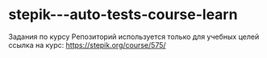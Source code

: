 # stepik---auto-tests-course-learn
Задания по курсу
Репозиторий используется только для учебных целей
ссылка на курс: https://stepik.org/course/575/